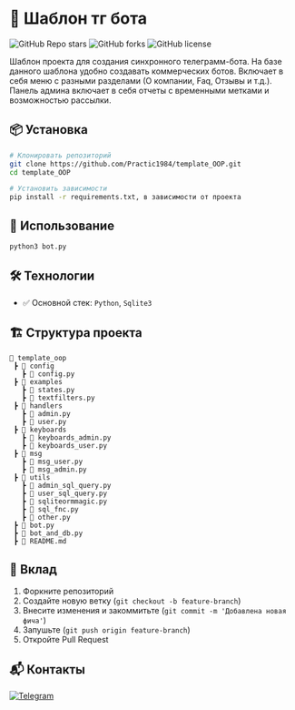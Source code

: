 # 📌 Шаблон тг бота

![GitHub Repo stars](https://img.shields.io/github/stars/Practic1984/template_OOP?style=social)
![GitHub forks](https://img.shields.io/github/forks/Practic1984/template_OOP?style=social)
![GitHub license](https://img.shields.io/github/license/Practic1984/template_OOP)

Шаблон проекта для создания синхронного телеграмм-бота. На базе данного шаблона удобно создавать коммерческих ботов. Включает в себя меню с разными разделами (О компании, Faq, Отзывы и т.д.). Панель админа включает в себя отчеты с временными метками и возможностью рассылки. 

## 📦 Установка

```bash
# Клонировать репозиторий
git clone https://github.com/Practic1984/template_OOP.git
cd template_OOP

# Установить зависимости
pip install -r requirements.txt, в зависимости от проекта
```

## 🚀 Использование

```bash
python3 bot.py
```

## 🛠 Технологии

- ✅ Основной стек: `Python`, `Sqlite3`

## 🏗 Структура проекта

```
📂 template_oop
 ┣ 📂 config
   ┣ 📜 config.py
 ┣ 📂 examples
   ┣ 📜 states.py
   ┣ 📜 textfilters.py
 ┣ 📂 handlers
   ┣ 📜 admin.py
   ┣ 📜 user.py
 ┣ 📂 keyboards
   ┣ 📜 keyboards_admin.py
   ┣ 📜 keyboards_user.py
 ┣ 📂 msg
   ┣ 📜 msg_user.py
   ┣ 📜 msg_admin.py
 ┣ 📂 utils
   ┣ 📜 admin_sql_query.py
   ┣ 📜 user_sql_query.py
   ┣ 📜 sqliteormmagic.py
   ┣ 📜 sql_fnc.py
   ┣ 📜 other.py
 ┣ 📜 bot.py
 ┣ 📜 bot_and_db.py
 ┣ 📜 README.md
```

## 🤝 Вклад

1. Форкните репозиторий
2. Создайте новую ветку (`git checkout -b feature-branch`)
3. Внесите изменения и закоммитьте (`git commit -m 'Добавлена новая фича'`)
4. Запушьте (`git push origin feature-branch`)
5. Откройте Pull Request

## 📬 Контакты

[![Telegram](https://img.shields.io/badge/Telegram-26A5E4?style=for-the-badge&logo=telegram&logoColor=white)](https://t.me/Practic_old)  
